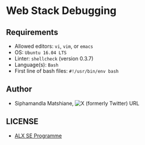 # Web Stack Debugging

## Requirements
- Allowed editors: `vi`, `vim`, or `emacs`
- OS: `Ubuntu 16.04 LTS`
- Linter: `shellcheck` (version 0.3.7)
- Language(s): `Bash`
- First line of bash files: `#!/usr/bin/env bash`

## Author
- Siphamandla Matshiane, ![X (formerly Twitter) URL](https://img.shields.io/twitter/url?url=https%3A%2F%2Ftwitter.com%2Fsbumatshiane916)

## LICENSE
- [ALX SE Programme](https://www.alxafrica.com/software-engineering/)
